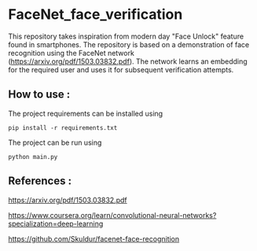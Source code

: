 # FaceNet_face_verification

This repository takes inspiration from modern day "Face Unlock" feature found in smartphones. The repository is based on a demonstration of face recognition using the FaceNet network (https://arxiv.org/pdf/1503.03832.pdf). The network learns an embedding for the required user and uses it for subsequent verification attempts.

## How to use :

The project requirements can be installed using

	pip install -r requirements.txt
	
The project can be run using

	python main.py
  
## References :

https://arxiv.org/pdf/1503.03832.pdf

https://www.coursera.org/learn/convolutional-neural-networks?specialization=deep-learning

https://github.com/Skuldur/facenet-face-recognition

  


